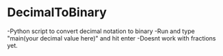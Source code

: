 # DecimalToBinary
-Python script to convert decimal notation to binary
-Run and type "main(your decimal value here)" and hit enter
-Doesnt work with fractions yet.
